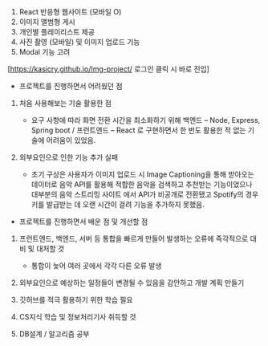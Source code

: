 1. React 반응형 웹사이트 (모바일 O)
2. 이미지 앨범형 게시
3. 개인별 플레이리스트 제공
4. 사진 촬영 (모바일) 및 이미지 업로드 기능
5. Modal 기능 고려

[https://kasicry.github.io/Img-project/   로그인 클릭 시 바로 진입]


- 프로젝트를 진행하면서 어려웠던 점



1. 처음 사용해보는 기술 활용한 점
    - 요구 사항에 따라 화면 전환 시간을 최소화하기 위해 백엔드 – Node, Express, Spring boot / 프런트엔드 – React 로 구현하면서 한 번도 활용한 적 없는 기술에 어려움이 있었음.

2. 외부요인으로 인한 기능 추가 실패
    - 초기 구상은 사용자가 이미지 업로드 시 Image Captioning을 통해 받아오는 데이터로 음악 API를 활용해 적합한 음악을 검색하고 추천받는 기능이었으나 대부분의 음악 스트리밍 사이트       에서 API가 비공개로 전환됐고 Spotify의 경우 키를 발급받는 데 오랜 시간이 걸려 기능을 추가하지 못했음.


- 프로젝트를 진행하면서 배운 점 및 개선할 점



1. 프런트엔드, 백엔드, 서버 등 통합을 빠르게 만들어 발생하는 오류에 즉각적으로 대비 및 대처할 것
    - 통합이 늦어 여러 곳에서 각각 다른 오류 발생

2. 외부요인으로 예상하는 일정들이 변경될 수 있음을 감안하고 개발 계획 만들기

3. 깃허브를 적극 활용하기 위한 학습 필요

4. CS지식 학습 및 정보처리기사 취득할 것

5. DB설계 / 알고리즘 공부





